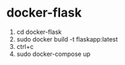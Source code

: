 # docker-flask
1. cd docker-flask
2. sudo docker build -t flaskapp:latest
3. ctrl+c 
4. sudo docker-compose up


